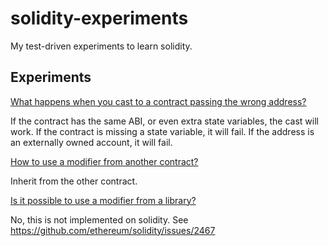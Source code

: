 # solidity-experiments

My test-driven experiments to learn solidity.

## Experiments

[What happens when you cast to a contract passing the wrong address?](contracts/WrongCast)

If the contract has the same ABI, or even extra state variables, the cast will work.
If the contract is missing a state variable, it will fail.
If the address is an externally owned account, it will fail.

[How to use a modifier from another contract?](contracts/ContractWithInheritedModifier)

Inherit from the other contract.

[Is it possible to use a modifier from a library?](contracts/LibraryWithModifier)

No, this is not implemented on solidity.
See https://github.com/ethereum/solidity/issues/2467
